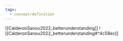 ```yaml
---
tags:
  - concept/definition
---
```

[[CalderonSanou2022_betterunderstanding]]
![[CalderonSanou2022_betterunderstanding#^4c58ec]]
